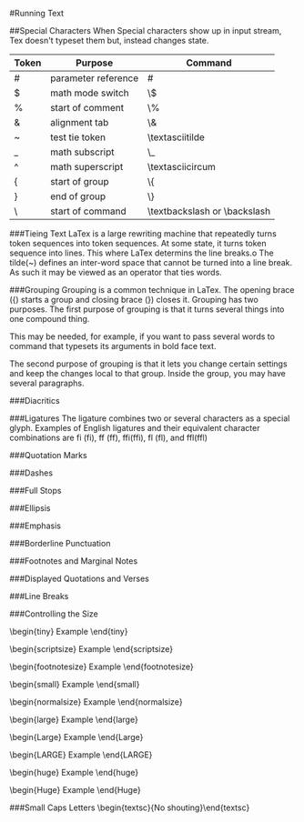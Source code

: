 #Running Text

##Special Characters
When Special characters show up in input stream, Tex doesn't typeset them but,
instead changes state.


| Token | Purpose | Command
|---| ---| ---|
| # | parameter reference | \#
| $ | math mode switch | \\$
| % | start of comment | \\%
| & | alignment tab | \\&
| ~ | test tie token | \\textasciitilde
| _ | math subscript | \\_
| ^ | math superscript | \\textasciicircum
| { | start of group | \\{
| } | end of group | \\}
| \ | start of command | \\textbackslash or \\backslash

###Tieing Text
LaTex is a large rewriting machine that repeatedly turns token sequences into
token sequences. At some state, it turns token sequence into lines. This where
LaTex determins the line breaks.o
The tilde(~) defines an inter-word space that cannot be turned into a line
break. As such it may be viewed as an operator that ties words.

###Grouping
Grouping is a common technique in LaTex. The opening brace ({) starts a group
and closing brace (}) closes it. Grouping has two purposes. The first purpose
of grouping is that it turns several things into one compound thing. 

This may be needed, for example, if you want to pass several words to command
that typesets its arguments in bold face text.

The second purpose of grouping is that it lets you change certain settings and
keep the changes local to that group. Inside the group, you may have several
paragraphs. 

###Diacritics

###Ligatures
The  ligature combines two or several characters as a special glyph. Examples
of English ligatures and their equivalent character combinations are fi (fi),
ff (ff), ffi(ffi), fl (fl), and ffl(ffl)

###Quotation Marks

###Dashes

###Full Stops

###Ellipsis

###Emphasis

###Borderline Punctuation

###Footnotes and Marginal Notes

###Displayed Quotations and Verses

###Line Breaks

###Controlling the Size

\begin{tiny} Example \end{tiny}

\begin{scriptsize} Example \end{scriptsize}

\begin{footnotesize} Example \end{footnotesize}

\begin{small} Example \end{small}

\begin{normalsize} Example \end{normalsize}

\begin{large} Example \end{large}

\begin{Large} Example \end{Large}

\begin{LARGE} Example \end{LARGE}

\begin{huge} Example \end{huge}

\begin{Huge} Example \end{Huge}


###Small Caps Letters
\begin{textsc}{No shouting}\end{textsc}
